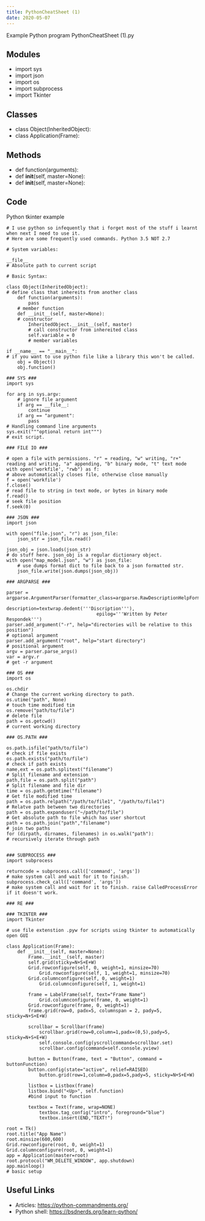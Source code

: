 ```yaml
---
title: PythonCheatSheet (1)
date: 2020-05-07
---
```

Example Python program PythonCheatSheet (1).py

## Modules

* import sys
* import json 
* import os
* import subprocess
* import Tkinter

## Classes

* class Object(InheritedObject):
* class Application(Frame):

## Methods

* 	def function(arguments):
* 	def __init__(self, master=None):
* 	def __init__(self, master=None):

## Code

Python tkinter example

    # I use python so infequently that i forget most of the stuff i learnt when next I need to use it.
    # Here are some frequently used commands. Python 3.5 NOT 2.7
    
    # System variables:
    
    __file__
    # Absolute path to current script
    
    # Basic Syntax:
    
    class Object(InheritedObject):
    # define class that inhereits from another class
    	def function(arguments):
    		pass
    	# member function
    	def __init__(self, master=None):
    	# constructor
            InheritedObject.__init__(self, master)
    		# call constructor from inhereited class
    		self.variable = 0
    		# member variables
    		
    if __name__ == "__main__":
    # if you want to use python file like a library this won't be called.
    	obj = Object()
    	obj.function()
    	
    ### SYS ###
    import sys
    
    for arg in sys.argv:
    	# ignore file argument
    	if arg == __file__: 
    		continue
    	if arg == "argument":
    		pass
    # Handling command line arguments
    sys.exit("""optional return int""")
    # exit script. 
    
    ### FILE IO ###
    
    # open a file with permissions. "r" = reading, "w" writing, "r+" reading and writing, "a" appending, "b" binary mode, "t" text mode
    with open('workfile', "rwb") as f:
    # above automatically closes file, otherwise close manually
    f = open('workfile')
    f.close()
    # read file to string in text mode, or bytes in binary mode
    f.read()
    # seek file position
    f.seek(0)
    
    ### JSON ###
    import json 
    
    with open("file.json", "r") as json_file:
        json_str = json_file.read()
    
    json_obj = json.loads(json_str)
    # do stuff here. json_obj is a regular dictionary object. 
    with open("map_model.json", "w") as json_file:
    	# use dumps format dict to file back to a json formatted str. 
        json_file.write(json.dumps(json_obj))  
    
    ### ARGPARSE ###
    
    parser = argparse.ArgumentParser(formatter_class=argparse.RawDescriptionHelpFormatter,
                                     description=textwrap.dedent('''Discription'''),
                                     epilog='''Written by Peter Respondek''')
    parser.add_argument("-r", help="directories will be relative to this position")
    # optional argument
    parser.add_argument("root", help="start directory")
    # positional argument
    argv = parser.parse_args()
    var = argv.r
    # get -r argument
    
    ### OS ###
    import os
    
    os.chdir
    # Change the current working directory to path.
    os.utime("path", None)
    # touch time modified tim
    os.remove("path/to/file")
    # delete file
    path = os.getcwd()
    # current working directory
    
    ### OS.PATH ###
    
    os.path.isfile("path/to/file")
    # check if file exists
    os.path.exists("path/to/file")
    # check if path exists
    name,ext = os.path.splitext("filename")
    # Split filename and extension
    path,file = os.path.split("path")
    # Split filename and file dir
    time = os.path.getmtime("filename")
    # Get file modified time
    path = os.path.relpath("/path/to/file1", "/path/to/file1")
    # Relatve path between two directories
    path = os.path.expanduser("~/path/to/file")
    # Get absolute path to file which has user shortcut
    path = os.path.join("path","filename")
    # join two paths
    for (dirpath, dirnames, filenames) in os.walk("path"):
    # recursively iterate through path 
    
    
    ### SUBPROCESS ###
    import subprocess
    
    returncode = subprocess.call(['command', 'args'])
    # make system call and wait for it to finish.
    subprocess.check_call(['command', 'args'])
    # make system call and wait for it to finish. raise CalledProcessError if it doesn't work.
    
    ### RE ###
    
    ### TKINTER ###
    import Tkinter
    
    # use file extenstion .pyw for scripts using tkinter to automatically open GUI
    
    class Application(Frame):
    	def __init__(self, master=None):
    		Frame.__init__(self, master)
    		self.grid(sticky=N+S+E+W)
    		Grid.rowconfigure(self, 0, weight=1, minsize=70)
            	Grid.rowconfigure(self, 1, weight=1, minsize=70)
    		Grid.columnconfigure(self, 0, weight=1)
            	Grid.columnconfigure(self, 1, weight=1)
    		
    		frame = LabelFrame(self, text="Frame Name")
            	Grid.columnconfigure(frame, 0, weight=1)
    		Grid.rowconfigure(frame, 0, weight=1)
    		frame.grid(row=0, padx=5, columnspan = 2, pady=5, sticky=N+S+E+W)
    		
    		scrollbar = Scrollbar(frame)
            	scrollbar.grid(row=0,column=1,padx=(0,5),pady=5, sticky=N+S+E+W)
            	self.console.config(yscrollcommand=scrollbar.set)
            	scrollbar.config(command=self.console.yview)
    		
    		button = Button(frame, text = "Button", command = buttonFunction)
    		button.config(state="active", relief=RAISED)
            	button.grid(row=1,column=0,padx=5,pady=5, sticky=N+S+E+W)
    		
    		listbox = Listbox(frame)
    		listbox.bind("<Up>", self.function)
    		#bind input to function
    		
    		textbox = Text(frame, wrap=NONE)
            	textbox.tag_config("intro", foreground="blue")
            	textbox.insert(END,"TEXT!")
    
    root = Tk()
    root.title("App Name")
    root.minsize(600,600)
    Grid.rowconfigure(root, 0, weight=1)
    Grid.columnconfigure(root, 0, weight=1)
    app = Application(master=root)
    root.protocol("WM_DELETE_WINDOW", app.shutdown)
    app.mainloop()
    # basic setup

## Useful Links

- Articles: https://python-commandments.org/
- Python shell: https://bsdnerds.org/learn-python/
